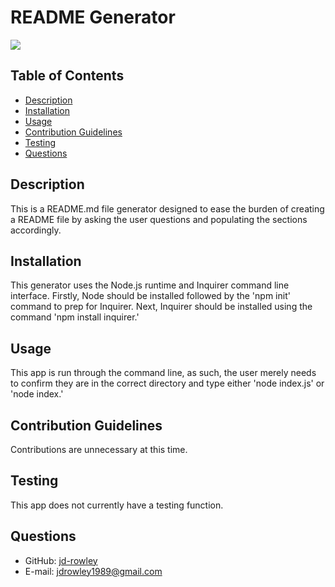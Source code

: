 # README Generator
  
[<img src="https://img.shields.io/static/v1?label=LICENSE&message=MIT&color=informational&style=for-the-badge" />](https://choosealicense.com/)
  
  ## Table of Contents
  * [Description](#description)
  * [Installation](#installation)
  * [Usage](#usage)
  * [Contribution Guidelines](#contribution-guidelines)
  * [Testing](#testing)
  * [Questions](#questions) 
    
  ## Description
  This is a README.md file generator designed to ease the burden of creating a README file by asking the user questions and populating the sections accordingly.
  ## Installation
  This generator uses the Node.js runtime and Inquirer command line interface. Firstly, Node should be installed followed by the 'npm init' command to prep for Inquirer. Next, Inquirer should be installed using the command 'npm install inquirer.'
  ## Usage
  This app is run through the command line, as such, the user merely needs to confirm they are in the correct directory and type either 'node index.js' or 'node index.'
  ## Contribution Guidelines
  Contributions are unnecessary at this time.
  ## Testing
  This app does not currently have a testing function.
  ## Questions
  * GitHub: [jd-rowley](http://github.com/jd-rowley)
  * E-mail: jdrowley1989@gmail.com
  